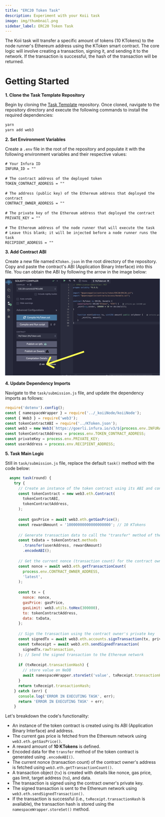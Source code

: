 ```yaml
---
title: "ERC20 Token Task"
description: Experiment with your Koii task
image: img/thumbnail.png
sidebar_label: ERC20 Token Task
---
```


The Koii task will transfer a specific amount of tokens (10 KTokens) to the node runner's Ethereum address using the KToken smart contract. The core logic will involve creating a transaction, signing it, and sending it to the network. If the transaction is successful, the hash of the transaction will be returned.


# Getting Started

**1. Clone the Task Template Repository** 

Begin by cloning the [Task Template](https://github.com/koii-network/task-template) repository. Once cloned, navigate to the repository directory and execute the following commands to install the required dependencies:

```bash
yarn
yarn add web3
```

**2. Set Environment Variables**

Create a `.env` file in the root of the repository and populate it with the following environment variables and their respective values:

```
# Your Infura ID
INFURA_ID = ""

# The contract address of the deployed token
TOKEN_CONTRACT_ADDRESS = ""

# The address (public key) of the Ethereum address that deployed the contract
CONTRACT_OWNER_ADDRESS = ""

# The private key of the Ethereum address that deployed the contract
PRIVATE_KEY = ""

# The Ethereum address of the node runner that will execute the task
# Leave this blank; it will be injected before a node runner runs the task
RECIPIENT_ADDRESS = ""
```
**3. Add Contract ABI**

Create a new file named `KToken.json` in the root directory of the repository. Copy and paste the contract's ABI (Application Binary Interface) into this file. You can obtain the ABI by following the arrow in the image below:

![ABI](./img/abi.png)


**4. Update Dependency Imports**

Navigate to the `task/submission.js` file, and update the dependency imports as follows:

```js title="/task/submission.js"
require('dotenv').config();
const { namespaceWrapper } = require('../_koiiNode/koiiNode');
const { Web3 } = require('web3');
const tokenContractABI = require('../KToken.json');
const web3 = new Web3(`https://goerli.infura.io/v3/${process.env.INFURA_ID}`);
const tokenContractAddress = process.env.TOKEN_CONTRACT_ADDRESS;
const privateKey = process.env.PRIVATE_KEY;
const userAddress = process.env.RECIPIENT_ADDRESS;
```

**5. Task Main Logic**

Still in `task/submission.js` file, replace the default `task()` method with the code below:

```js title="/task/submission.js"
  async task(round) {
    try {
      // Create an instance of the token contract using its ABI and contract address.
      const tokenContract = new web3.eth.Contract(
        tokenContractABI,
        tokenContractAddress,
      );

      const gasPrice = await web3.eth.getGasPrice();
      const rewardAmount = '10000000000000000000'; // 10 KTokens

      // Generate transaction data to call the "transfer" method of the token contract.
      const txData = tokenContract.methods
        .transfer(userAddress, rewardAmount)
        .encodeABI();

      // Get the current nonce (transaction count) for the contract owner's address.
      const nonce = await web3.eth.getTransactionCount(
        process.env.CONTRACT_OWNER_ADDRESS,
        'latest',
      );

      const tx = {
        nonce: nonce,
        gasPrice: gasPrice,
        gasLimit: web3.utils.toHex(300000),
        to: tokenContractAddress,
        data: txData,
      };

      // Sign the transaction using the contract owner's private key
      const signedTx = await web3.eth.accounts.signTransaction(tx, privateKey);
      const txReceipt = await web3.eth.sendSignedTransaction(
        signedTx.rawTransaction,
      ); // Send the signed transaction to the Ethereum network
      
      if (txReceipt.transactionHash) {
        // store value on NeDB
        await namespaceWrapper.storeSet('value', txReceipt.transactionHash);
      }
      return txReceipt.transactionHash;
    } catch (err) {
      console.log('ERROR IN EXECUTING TASK', err);
      return 'ERROR IN EXECUTING TASK' + err;
    }
```

Let's breakdown the code's functionality:

   - An instance of the token contract is created using its ABI (Application Binary Interface) and address.
   - The current gas price is fetched from the Ethereum network using `web3.eth.getGasPrice()`.
   - A reward amount of **10 KTokens** is defined.
   - Encoded data for the `transfer` method of the token contract is generated using `.encodeABI()`.
   - The current nonce (transaction count) of the contract owner's address is fetched using `web3.eth.getTransactionCount()`.
   - A transaction object (`tx`) is created with details like nonce, gas price, gas limit, target address (`to`), and data.
   - The transaction is signed using the contract owner's private key.
   - The signed transaction is sent to the Ethereum network using `web3.eth.sendSignedTransaction()`.
   - If the transaction is successful (i.e., `txReceipt.transactionHash` is available), the transaction hash is stored using the `namespaceWrapper.storeSet()` method.

